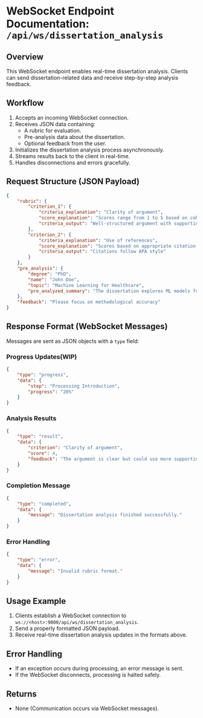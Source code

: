 # WebSocket Endpoint Documentation: `/api/ws/dissertation_analysis`

## Overview
This WebSocket endpoint enables real-time dissertation analysis. Clients can send dissertation-related data and receive step-by-step analysis feedback.

## Workflow
1. Accepts an incoming WebSocket connection.
2. Receives JSON data containing:
   - A rubric for evaluation.
   - Pre-analysis data about the dissertation.
   - Optional feedback from the user.
3. Initializes the dissertation analysis process asynchronously.
4. Streams results back to the client in real-time.
5. Handles disconnections and errors gracefully.

## Request Structure (JSON Payload)
```json
{
    "rubric": {
        "criterion_1": {
            "criteria_explanation": "Clarity of argument",
            "score_explanation": "Scores range from 1 to 5 based on coherence",
            "criteria_output": "Well-structured argument with supporting evidence"
        },
        "criterion_2": {
            "criteria_explanation": "Use of references",
            "score_explanation": "Scores based on appropriate citation usage",
            "criteria_output": "Citations follow APA style"
        }
    },
    "pre_analysis": {
        "degree": "PhD",
        "name": "John Doe",
        "topic": "Machine Learning for Healthcare",
        "pre_analyzed_summary": "The dissertation explores ML models for medical diagnosis."
    },
    "feedback": "Please focus on methodological accuracy"
}
```

## Response Format (WebSocket Messages)
Messages are sent as JSON objects with a `type` field:

### Progress Updates(WIP)
```json
{
    "type": "progress",
    "data": {
        "step": "Processing Introduction",
        "progress": "20%"
    }
}
```

### Analysis Results
```json
{
    "type": "result",
    "data": {
        "criterion": "Clarity of argument",
        "score": 4,
        "feedback": "The argument is clear but could use more supporting evidence."
    }
}
```

### Completion Message
```json
{
    "type": "completed",
    "data": {
        "message": "Dissertation analysis finished successfully."
    }
}
```

### Error Handling
```json
{
    "type": "error",
    "data": {
        "message": "Invalid rubric format."
    }
}
```

## Usage Example
1. Clients establish a WebSocket connection to `ws://<host>:9000/api/ws/dissertation_analysis`.
2. Send a properly formatted JSON payload.
3. Receive real-time dissertation analysis updates in the formats above.

## Error Handling
- If an exception occurs during processing, an error message is sent.
- If the WebSocket disconnects, processing is halted safely.

## Returns
- None (Communication occurs via WebSocket messages).

